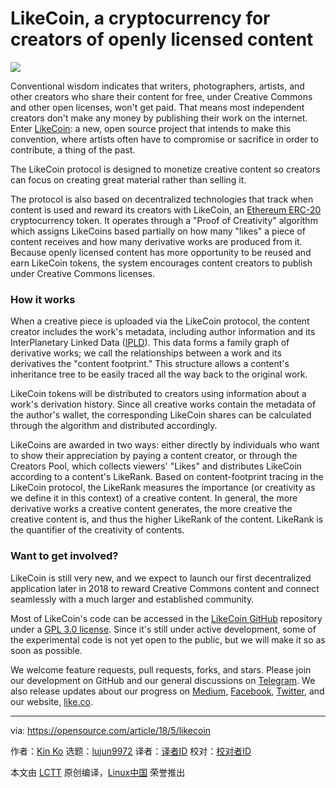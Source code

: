 LikeCoin, a cryptocurrency for creators of openly licensed content
======
![](https://opensource.com/sites/default/files/styles/image-full-size/public/lead-images/osdc_whitehurst_money.png?itok=ls-SOzM0)

Conventional wisdom indicates that writers, photographers, artists, and other creators who share their content for free, under Creative Commons and other open licenses, won't get paid. That means most independent creators don't make any money by publishing their work on the internet. Enter [LikeCoin][1]: a new, open source project that intends to make this convention, where artists often have to compromise or sacrifice in order to contribute, a thing of the past.

The LikeCoin protocol is designed to monetize creative content so creators can focus on creating great material rather than selling it.

The protocol is also based on decentralized technologies that track when content is used and reward its creators with LikeCoin, an [Ethereum ERC-20][2] cryptocurrency token. It operates through a "Proof of Creativity" algorithm which assigns LikeCoins based partially on how many "likes" a piece of content receives and how many derivative works are produced from it. Because openly licensed content has more opportunity to be reused and earn LikeCoin tokens, the system encourages content creators to publish under Creative Commons licenses.

### How it works

When a creative piece is uploaded via the LikeCoin protocol, the content creator includes the work's metadata, including author information and its InterPlanetary Linked Data ([IPLD][3]). This data forms a family graph of derivative works; we call the relationships between a work and its derivatives the "content footprint." This structure allows a content's inheritance tree to be easily traced all the way back to the original work.

LikeCoin tokens will be distributed to creators using information about a work's derivation history. Since all creative works contain the metadata of the author's wallet, the corresponding LikeCoin shares can be calculated through the algorithm and distributed accordingly.

LikeCoins are awarded in two ways: either directly by individuals who want to show their appreciation by paying a content creator, or through the Creators Pool, which collects viewers' "Likes" and distributes LikeCoin according to a content's LikeRank. Based on content-footprint tracing in the LikeCoin protocol, the LikeRank measures the importance (or creativity as we define it in this context) of a creative content. In general, the more derivative works a creative content generates, the more creative the creative content is, and thus the higher LikeRank of the content. LikeRank is the quantifier of the creativity of contents.

### Want to get involved?

LikeCoin is still very new, and we expect to launch our first decentralized application later in 2018 to reward Creative Commons content and connect seamlessly with a much larger and established community.

Most of LikeCoin's code can be accessed in the [LikeCoin GitHub][4] repository under a [GPL 3.0 license][5]. Since it's still under active development, some of the experimental code is not yet open to the public, but we will make it so as soon as possible.

We welcome feature requests, pull requests, forks, and stars. Please join our development on GitHub and our general discussions on [Telegram][6]. We also release updates about our progress on [Medium][7], [Facebook][8], [Twitter][9], and our website, [like.co][1].

--------------------------------------------------------------------------------

via: https://opensource.com/article/18/5/likecoin

作者：[Kin Ko][a]
选题：[lujun9972](https://github.com/lujun9972)
译者：[译者ID](https://github.com/译者ID)
校对：[校对者ID](https://github.com/校对者ID)

本文由 [LCTT](https://github.com/LCTT/TranslateProject) 原创编译，[Linux中国](https://linux.cn/) 荣誉推出

[a]:https://opensource.com/users/ckxpress
[1]:https://like.co/
[2]:https://en.wikipedia.org/wiki/ERC20
[3]:https://ipld.io/
[4]:https://github.com/likecoin
[5]:https://www.gnu.org/licenses/gpl-3.0.en.html
[6]:https://t.me/likecoin
[7]:http://medium.com/likecoin
[8]:http://fb.com/likecoin.foundation
[9]:https://twitter.com/likecoin_fdn
